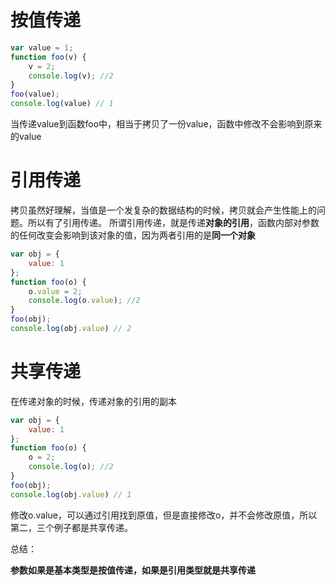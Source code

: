 # 按值传递
```js
var value = 1;
function foo(v) {
    v = 2;
    console.log(v); //2
}
foo(value);
console.log(value) // 1
```
当传递value到函数foo中，相当于拷贝了一份value，函数中修改不会影响到原来的value

# 引用传递
拷贝虽然好理解，当值是一个发复杂的数据结构的时候，拷贝就会产生性能上的问题。所以有了引用传递。
所谓引用传递，就是传递**对象的引用**，函数内部对参数的任何改变会影响到该对象的值，因为两者引用的是**同一个对象**
```js
var obj = {
    value: 1
};
function foo(o) {
    o.value = 2;
    console.log(o.value); //2
}
foo(obj);
console.log(obj.value) // 2
```

# 共享传递
在传递对象的时候，传递对象的引用的副本

```js
var obj = {
    value: 1
};
function foo(o) {
    o = 2;
    console.log(o); //2
}
foo(obj);
console.log(obj.value) // 1
```

修改o.value，可以通过引用找到原值，但是直接修改o，并不会修改原值，所以第二，三个例子都是共享传递。

总结：

**参数如果是基本类型是按值传递，如果是引用类型就是共享传递**